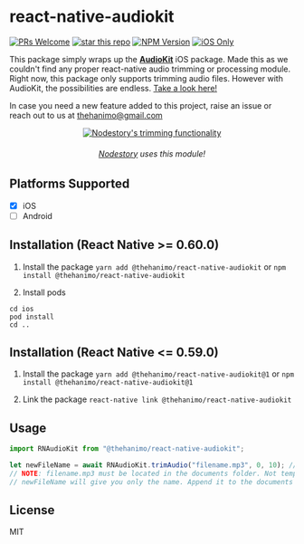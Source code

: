 # react-native-audiokit

[![PRs Welcome](https://img.shields.io/badge/PRs-welcome-brightgreen.svg?style=flat-square)](http://makeapullrequest.com)
[![star this repo](https://img.shields.io/github/stars/thehanimo/react-native-audiokit?style=flat-square)](https://github.com/thehanimo/react-native-audiokit)
[![NPM Version](https://img.shields.io/npm/v/@thehanimo/react-native-audiokit.svg?style=flat-square)](https://www.npmjs.com/package/@thehanimo/react-native-audiokit)
[![iOS Only](https://img.shields.io/badge/‎iOS%20Only--green?logo=apple&style=social)](https://www.npmjs.com/package/@thehanimo/react-native-audiokit)

This package simply wraps up the [**AudioKit**](https://github.com/AudioKit/AudioKit) iOS package. Made this as we couldn't find any proper react-native audio trimming or processing module. Right now, this package only supports trimming audio files. However with AudioKit, the possibilities are endless. [Take a look here!](http://audiokit.io/)

In case you need a new feature added to this project, raise an issue or reach out to us at [thehanimo@gmail.com](mailto:thehanimo@gmail.com)

<p align="center">
   <a href="https://nodestory.com" target="_blank">
      <img src="https://i.imgur.com/M1iuH1t.gif" title="Nodestory's trimming functionality"/>
   </a>
   <h6 align="center"><a href="https://nodestory.com" target="_blank">Nodestory</a> uses this module!</h6>
</p>

## Platforms Supported

- [x] iOS
- [ ] Android

## Installation (React Native >= 0.60.0)

1. Install the package
   `yarn add @thehanimo/react-native-audiokit`
   or
   `npm install @thehanimo/react-native-audiokit`

2. Install pods

```
cd ios
pod install
cd ..
```

## Installation (React Native <= 0.59.0)

1. Install the package
   `yarn add @thehanimo/react-native-audiokit@1`
   or
   `npm install @thehanimo/react-native-audiokit@1`

2. Link the package
   `react-native link @thehanimo/react-native-audiokit`

## Usage

```javascript
import RNAudioKit from "@thehanimo/react-native-audiokit";

let newFileName = await RNAudioKit.trimAudio("filename.mp3", 0, 10); // 0 - start sec, 10 - end sec.
// NOTE: filename.mp3 must be located in the documents folder. Not temp.
// newFileName will give you only the name. Append it to the documents directory path.
```

## License

MIT